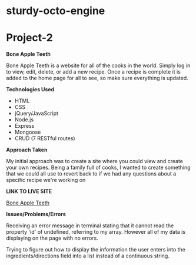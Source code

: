 # sturdy-octo-engine

# Project-2

**Bone Apple Teeth**

Bone Apple Teeth is a website for all of the cooks in the world. Simply log in to view, edit, delete, or add a new recipe. Once a recipe is complete it is added to the home page for all to see, so make sure everything is updated.

**Technologies Used**

- HTML
- CSS
- jQuery/JavaScript
- Node.js
- Express
- Mongoose
- CRUD (7 RESTful routes)

**Approach Taken**

My initial approach was to create a site where you could view and create your own recipes. Being a family full of cooks, I wanted to create something that we could all use to revert back to if we had any questions about a specific recipe we're working on

**LINK TO LIVE SITE**

[Bone Apple Teeth](https://vast-cliffs-63410.herokuapp.com/recipe)

**Issues/Problems/Errors**

Receiving an error message in terminal stating that it cannot read the property 'id' of undefined, referring to my array. However all of my data is displaying on the page with no errors.

Trying to figure out how to display the information the user enters into the ingredients/directions field into a list instead of a continuous string.

